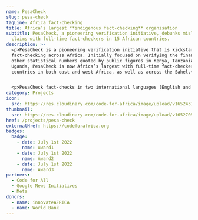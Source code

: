 ```yaml
---
name: PesaCheck
slug: pesa-check
tagLine: Africa fact-checking
title: Africa’s largest **indigenous fact-checking** organisation
subtitle: PesaCheck, a pioneering verification initiative, debunks misleading
  claims with full-time fact-checkers in 15 African countries.
description: >-
  <p>PesaCheck is a pioneering verification initiative that is kickstarting
  fact-checking across Africa. Initially focused on verifying the financial and
  other statistical numbers quoted by public figures in Kenya, Tanzania and
  Uganda, PesaCheck is now Africa’s largest with full-time fact-checkers in 15
  countries in both east and west Africa, as well as across the Sahel.</p>


  <p>PesaCheck fact-checks in two international languages (English and French), as well as major African languages such as Kiswahili and Amharic. Our network helps track political promises by politicians (through our Wajibisha/PromiseTracker toolkit), helps unpack budget and census data (through our PesaYetu and TaxClock platforms), and builds machine learning/artificial intelligence tools (such as DebunkBot) to help automate verification.</p>
category: Projects
icon:
  src: https://res.cloudinary.com/code-for-africa/image/upload/v1652431239/codeforafrica/icons/Type_PesaCheck_rmswvg.svg
thumbnail:
  src: https://res.cloudinary.com/code-for-africa/image/upload/v1652705959/codeforafrica/images/Property_1_PesaCheck_iahlrh.jpg
href: /projects/pesa-check
externalHref: https://codeforafrica.org
badges:
  badge:
    - date: July 1st 2022
      name: Award1
    - date: July 1st 2022
      name: Award2
    - date: July 1st 2022
      name: Award3
partners:
  - Code for All
  - Google News Initiatives
  - Meta
donors:
  - name: innovateAFRICA
  - name: World Bank
---
```

